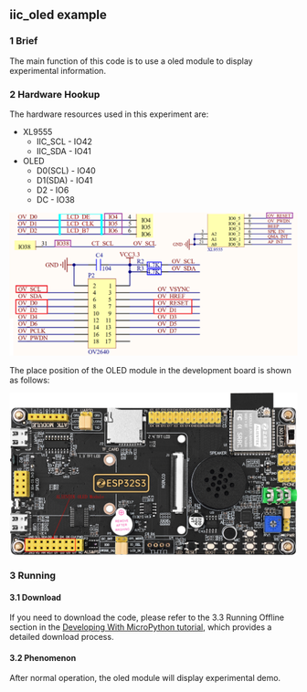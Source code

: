 ## iic_oled example

### 1 Brief

The main function of this code is to use a oled module to display experimental information.

### 2 Hardware Hookup

The hardware resources used in this experiment are:

- XL9555
  - IIC_SCL - IO42
  - IIC_SDA - IO41
- OLED
  - D0(SCL) - IO40
  - D1(SDA) - IO41
  - D2 - IO6
  - DC - IO38

![](../../../../1_docs/3_figures/examples/oled/oled_sch.png)

The place position of the OLED module in the development board is shown as follows:

![](../../../../1_docs/3_figures/examples/oled/oled_position.png)

### 3 Running

#### 3.1 Download

If you need to download the code, please refer to the 3.3 Running Offline section in the [Developing With MicroPython tutorial](../../../../1_docs/Developing_With_MicroPython.md), which provides a detailed download process.

#### 3.2 Phenomenon

After normal operation, the oled module will display experimental demo.
